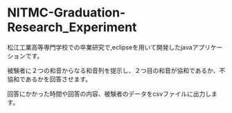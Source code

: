 # NITMC-Graduation-Research_Experiment

松江工業高等専門学校での卒業研究で,eclipseを用いて開発したjavaアプリケーションです。

被験者に２つの和音からなる和音列を提示し、２つ目の和音が協和であるか、不協和であるかを回答させます。

回答にかかった時間や回答の内容、被験者のデータをcsvファイルに出力します。
